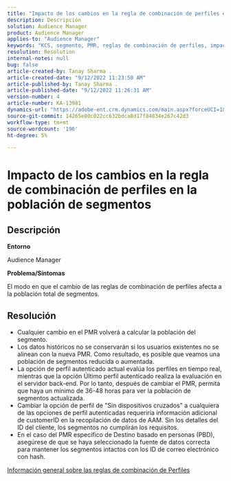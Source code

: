 ```yaml
---
title: "Impacto de los cambios en la regla de combinación de perfiles en la población de segmentos"
description: Descripción
solution: Audience Manager
product: Audience Manager
applies-to: "Audience Manager"
keywords: "KCS, segmento, PMR, reglas de combinación de perfiles, impacto, población total, población en tiempo real, población, cambio"
resolution: Resolution
internal-notes: null
bug: false
article-created-by: Tanay Sharma .
article-created-date: "9/12/2022 11:23:50 AM"
article-published-by: Tanay Sharma .
article-published-date: "9/12/2022 11:26:31 AM"
version-number: 4
article-number: KA-13981
dynamics-url: "https://adobe-ent.crm.dynamics.com/main.aspx?forceUCI=1&pagetype=entityrecord&etn=knowledgearticle&id=02c0eb5d-8d32-ed11-9db1-002248086735"
source-git-commit: 14265e80c022cc632bdca8d17f84834e267c42d3
workflow-type: tm+mt
source-wordcount: '196'
ht-degree: 5%

---
```


# Impacto de los cambios en la regla de combinación de perfiles en la población de segmentos

## Descripción


<b>Entorno</b>

Audience Manager



<b>Problema/Síntomas</b>

El modo en que el cambio de las reglas de combinación de perfiles afecta a la población total de segmentos.


## Resolución


- Cualquier cambio en el PMR volverá a calcular la población del segmento.
- Los datos históricos no se conservarán si los usuarios existentes no se alinean con la nueva PMR. Como resultado, es posible que veamos una población de segmentos reducida o aumentada.
- La opción de perfil autenticado actual evalúa los perfiles en tiempo real, mientras que la opción Último perfil autenticado realiza la evaluación en el servidor back-end. Por lo tanto, después de cambiar el PMR, permita que haya un mínimo de 36-48 horas para ver la población de segmentos actualizada.
- Cambiar la opción de perfil de &quot;Sin dispositivos cruzados&quot; a cualquiera de las opciones de perfil autenticadas requeriría información adicional de customerID en la recopilación de datos de AAM. Sin los detalles del ID del cliente, los segmentos no cumplirán los requisitos.
- En el caso del PMR específico de Destino basado en personas (PBD), asegúrese de que se haya seleccionado la fuente de datos correcta para mantener los segmentos intactos con los ID de correo electrónico con hash.




[Información general sobre las reglas de combinación de Perfiles](https://experienceleague.adobe.com/docs/audience-manager/user-guide/features/profile-merge-rules/merge-rules-overview.html?lang=en)
